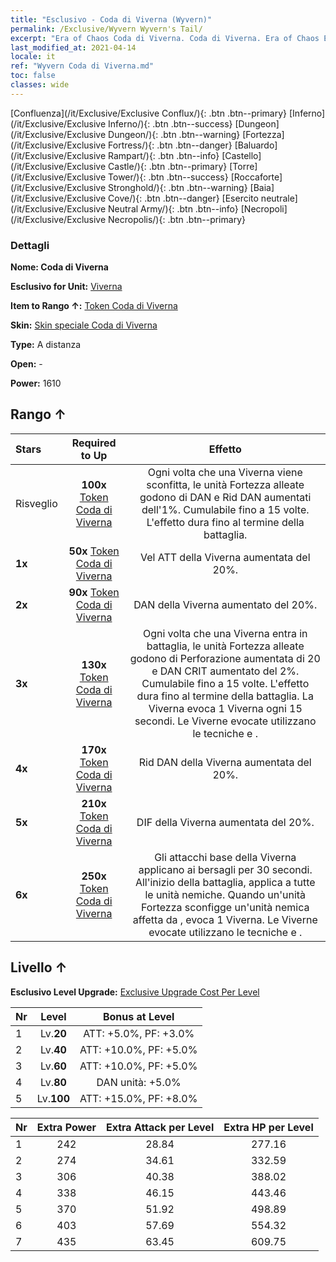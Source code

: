 ```yaml
---
title: "Esclusivo - Coda di Viverna (Wyvern)"
permalink: /Exclusive/Wyvern Wyvern's Tail/
excerpt: "Era of Chaos Coda di Viverna. Coda di Viverna. Era of Chaos Esclusivo Coda di Viverna. Viverna Esclusivo."
last_modified_at: 2021-04-14
locale: it
ref: "Wyvern Coda di Viverna.md"
toc: false
classes: wide
---
```

 [Confluenza](/it/Exclusive/Exclusive Conflux/){: .btn .btn--primary} [Inferno](/it/Exclusive/Exclusive Inferno/){: .btn .btn--success} [Dungeon](/it/Exclusive/Exclusive Dungeon/){: .btn .btn--warning} [Fortezza](/it/Exclusive/Exclusive Fortress/){: .btn .btn--danger} [Baluardo](/it/Exclusive/Exclusive Rampart/){: .btn .btn--info} [Castello](/it/Exclusive/Exclusive Castle/){: .btn .btn--primary} [Torre](/it/Exclusive/Exclusive Tower/){: .btn .btn--success} [Roccaforte](/it/Exclusive/Exclusive Stronghold/){: .btn .btn--warning} [Baia](/it/Exclusive/Exclusive Cove/){: .btn .btn--danger} [Esercito neutrale](/it/Exclusive/Exclusive Neutral Army/){: .btn .btn--info} [Necropoli](/it/Exclusive/Exclusive Necropolis/){: .btn .btn--primary} 

### Dettagli
 **Nome: Coda di Viverna** 

 **Esclusivo for Unit:** [Viverna](/it/units/Wyvern/) 

 **Item to Rango ↑:** [Token Coda di Viverna](/it/Items/con_996/)

 **Skin:** [Skin speciale Coda di Viverna](/it/Items/con_664/)

 **Type:** A distanza

 **Open:** -

 **Power:** 1610

## Rango ↑

  |     Stars    |  Required to Up | Effetto |
  |:-------------|:---------------:|:---------------:|
  |  Risveglio  | **100x** [Token Coda di Viverna](/it/Items/con_996/) | <Anima impestata> Ogni volta che una Viverna viene sconfitta, le unità Fortezza alleate godono di DAN e Rid DAN aumentati dell'1%. Cumulabile fino a 15 volte. L'effetto dura fino al termine della battaglia. |
  | **1x** <i class="fas fa-star"/> | **50x** [Token Coda di Viverna](/it/Items/con_996/) | Vel ATT della Viverna aumentata del 20%. |
  | **2x** <i class="fas fa-star"/> | **90x** [Token Coda di Viverna](/it/Items/con_996/) | DAN della Viverna aumentato del 20%. |
  | **3x** <i class="fas fa-star"/> | **130x** [Token Coda di Viverna](/it/Items/con_996/) | <Cuore impestato> Ogni volta che una Viverna entra in battaglia, le unità Fortezza alleate godono di Perforazione aumentata di 20 e DAN CRIT aumentato del 2%. Cumulabile fino a 15 volte. L'effetto dura fino al termine della battaglia. La Viverna evoca 1 Viverna ogni 15 secondi. Le Viverne evocate utilizzano le tecniche <Anima impestata> e <Cuore impestato>. |
  | **4x** <i class="fas fa-star"/> | **170x** [Token Coda di Viverna](/it/Items/con_996/) | Rid DAN della Viverna aumentata del 20%. |
  | **5x** <i class="fas fa-star"/> | **210x** [Token Coda di Viverna](/it/Items/con_996/) | DIF della Viverna aumentata del 20%. |
  | **6x** <i class="fas fa-star"/> | **250x** [Token Coda di Viverna](/it/Items/con_996/) | <Sangue impestato> Gli attacchi base della Viverna applicano <Sangue tossico> ai bersagli per 30 secondi. All'inizio della battaglia, applica <Sangue tossico> a tutte le unità nemiche. Quando un'unità Fortezza sconfigge un'unità nemica affetta da <Sangue tossico>, evoca 1 Viverna. Le Viverne evocate utilizzano le tecniche <Anima impestata> e <Cuore impestato>. |


## Livello ↑
 **Esclusivo Level Upgrade:** [Exclusive Upgrade Cost Per Level](/Exclusive/ExclusiveUpgradeCostPerLevel/)

  |  Nr  |   Level  | Bonus at Level |
  |:-----|:--------:|:--------------:|
  | 1 | Lv.**20** | ATT: +5.0%, PF: +3.0% |
  | 2 | Lv.**40** | ATT: +10.0%, PF: +5.0% |
  | 3 | Lv.**60** | ATT: +10.0%, PF: +5.0% |
  | 4 | Lv.**80** | DAN unità: +5.0% |
  | 5 | Lv.**100** | ATT: +15.0%, PF: +8.0% |


  |  Nr  |  Extra Power | Extra Attack per Level | Extra HP per Level |
  |:-----|:--------:|:--------:|:--------:|
  | 1 | 242 | 28.84 | 277.16 |
  | 2 | 274 | 34.61 | 332.59 |
  | 3 | 306 | 40.38 | 388.02 |
  | 4 | 338 | 46.15 | 443.46 |
  | 5 | 370 | 51.92 | 498.89 |
  | 6 | 403 | 57.69 | 554.32 |
  | 7 | 435 | 63.45 | 609.75 |


